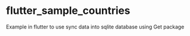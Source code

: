 # flutter_sample_countries
Example in flutter to use sync data into sqlite database using Get package
